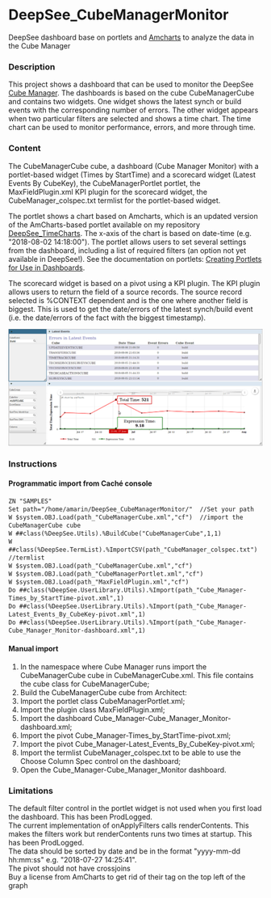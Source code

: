 # DeepSee_CubeManagerMonitor
DeepSee dashboard base on portlets and [Amcharts](https://www.amcharts.com/) to analyze the data in the Cube Manager


### Description
This project shows a dashboard that can be used to monitor the DeepSee [Cube Manager](https://docs.intersystems.com/latest/csp/docbook/DocBook.UI.Page.cls?KEY=D2IMP_ch_current#D2IMP_current_cubemgr). The dashboards is based on the cube CubeManagerCube and contains two widgets. One widget shows the latest synch or build events with the corresponding number of errors. The other widget appears when two particular filters are selected and shows a time chart. The time chart can be used to monitor performance, errors, and more through time. 

### Content
The CubeManagerCube cube, a dashboard (Cube Manager Monitor) with a portlet-based widget (Times by StartTime) and a scorecard widget (Latest Events By CubeKey), the CubeManagerPortlet portlet, the MaxFieldPlugin.xml KPI plugin for the scorecard widget, the CubeManager_colspec.txt termlist for the portlet-based widget. 

The portlet shows a chart based on Amcharts, which is an updated version of the AmCharts-based portlet available on my repository [DeepSee_TimeCharts](https://github.com/aless80/DeepSee_TimeCharts). The x-axis of the chart is based on date-time (e.g. "2018-08-02 14:18:00"). The portlet allows users to set several settings from the dashboard, including a list of required filters (an option not yet available in DeepSee!). See the documentation on portlets: [Creating Portlets for Use in Dashboards](http://docs.intersystems.com/latest/csp/docbook/DocBook.UI.Page.cls?KEY=D2IMP_ch_portlets).

The scorecard widget is based on a pivot using a KPI plugin. The KPI plugin allows users to return the field of a source records. The source record selected is %CONTEXT dependent and is the one where another field is biggest. This is used to get the date/errors of the latest synch/build event (i.e. the date/errors of the fact with the biggest timestamp). 

![Alt Text](https://github.com/aless80/DeepSee_CubeManagerMonitor/blob/master/img/dashboard.png)


### Instructions
#### Programmatic import from Caché console


```
ZN "SAMPLES"
Set path="/home/amarin/DeepSee_CubeManagerMonitor/"  //Set your path
W $system.OBJ.Load(path_"CubeManagerCube.xml","cf")  //import the CubeManagerCube cube
W ##class(%DeepSee.Utils).%BuildCube("CubeManagerCube",1,1)
W ##class(%DeepSee.TermList).%ImportCSV(path_"CubeManager_colspec.txt") //termlist
W $system.OBJ.Load(path_"CubeManagerCube.xml","cf")
W $system.OBJ.Load(path_"CubeManagerPortlet.xml","cf")
W $system.OBJ.Load(path_"MaxFieldPlugin.xml","cf")
Do ##class(%DeepSee.UserLibrary.Utils).%Import(path_"Cube_Manager-Times_by_StartTime-pivot.xml",1)
Do ##class(%DeepSee.UserLibrary.Utils).%Import(path_"Cube_Manager-Latest_Events_By_CubeKey-pivot.xml",1)
Do ##class(%DeepSee.UserLibrary.Utils).%Import(path_"Cube_Manager-Cube_Manager_Monitor-dashboard.xml",1)
```

<!--If your instance does not support UDL formatting please use the .xml files in the xml directory.
-->

#### Manual import
1) In the namespace where Cube Manager runs import the CubeManagerCube cube in CubeManagerCube.xml. This file contains the cube class for CubeManagerCube;
2) Build the CubeManagerCube cube from Architect:
3) Import the portlet class CubeManagerPortlet.xml;
4) Import the plugin class MaxFieldPlugin.xml;
5) Import the dashboard Cube_Manager-Cube_Manager_Monitor-dashboard.xml;
6) Import the pivot Cube_Manager-Times_by_StartTime-pivot.xml;
7) Import the pivot Cube_Manager-Latest_Events_By_CubeKey-pivot.xml;
8) Import the termlist CubeManager_colspec.txt to be able to use the Choose Column Spec control on the dashboard;
9) Open the Cube_Manager-Cube_Manager_Monitor dashboard.


### Limitations
The default filter control in the portlet widget is not used when you first load the dashboard. This has been ProdLogged.  
The current implementation of onApplyFilters calls renderContents. This makes the filters work but renderContents runs two times at startup. This has been ProdLogged.  
The data should be sorted by date and be in the format "yyyy-mm-dd hh:mm:ss" e.g. "2018-07-27 14:25:41".  
The pivot should not have crossjoins  
Buy a license from AmCharts to get rid of their tag on the top left of the graph
